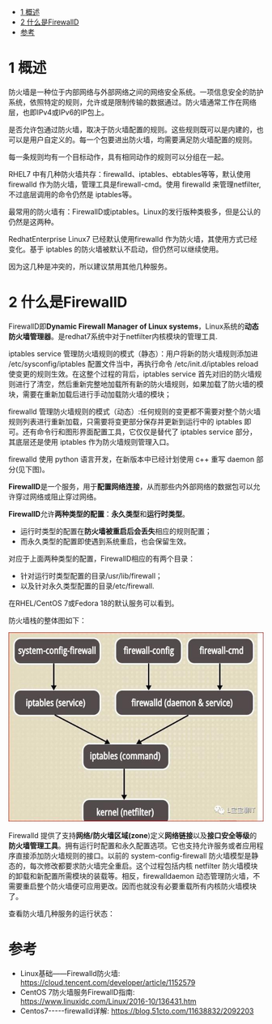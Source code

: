 
<!-- @import "[TOC]" {cmd="toc" depthFrom=1 depthTo=6 orderedList=false} -->

<!-- code_chunk_output -->

* [1 概述](#1-概述)
* [2 什么是FirewallD](#2-什么是firewalld)
* [参考](#参考)

<!-- /code_chunk_output -->

# 1 概述

防火墙是一种位于内部网络与外部网络之间的网络安全系统。一项信息安全的防护系统，依照特定的规则，允许或是限制传输的数据通过。防火墙通常工作在网络层，也即IPv4或IPv6的IP包上。

是否允许包通过防火墙，取决于防火墙配置的规则。这些规则既可以是内建的，也可以是用户自定义的。每一个包要进出防火墙，均需要满足防火墙配置的规则。

每一条规则均有一个目标动作，具有相同动作的规则可以分组在一起。

RHEL7 中有几种防火墙共存：firewalld、iptables、ebtables等等，默认使用 firewalld 作为防火墙，管理工具是firewall-cmd。使用 firewalld 来管理netfilter, 不过底层调用的命令仍然是 iptables等。

最常用的防火墙有：FirewallD或iptables。Linux的发行版种类极多，但是公认的仍然是这两种。

RedhatEnterprise Linux7 已经默认使用firewalld 作为防火墙，其使用方式已经变化。基于 iptables 的防火墙被默认不启动，但仍然可以继续使用。

因为这几种是冲突的，所以建议禁用其他几种服务。

# 2 什么是FirewallD

FirewallD即**Dynamic Firewall Manager of Linux systems**，Linux系统的**动态防火墙管理器**。是redhat7系统中对于netfilter内核模块的管理工具.

iptables service 管理防火墙规则的模式（静态）：用户将新的防火墙规则添加进 /etc/sysconfig/iptables 配置文件当中，再执行命令 /etc/init.d/iptables reload 使变更的规则生效。在这整个过程的背后，iptables service 首先对旧的防火墙规则进行了清空，然后重新完整地加载所有新的防火墙规则，如果加载了防火墙的模块，需要在重新加载后进行手动加载防火墙的模块；

firewalld 管理防火墙规则的模式（动态）:任何规则的变更都不需要对整个防火墙规则列表进行重新加载，只需要将变更部分保存并更新到运行中的 iptables 即可。还有命令行和图形界面配置工具，它仅仅是替代了 iptables service 部分，其底层还是使用 iptables 作为防火墙规则管理入口。

firewalld 使用 python 语言开发，在新版本中已经计划使用 c\+\+ 重写 daemon 部分(见下图)。

**FirewallD**是一个服务，用于**配置网络连接**，从而那些内外部网络的数据包可以允许穿过网络或阻止穿过网络。

**FirewallD**允许**两种类型的配置**：**永久类型**和**运行时类型**。

- 运行时类型的配置在**防火墙被重启后会丢失**相应的规则配置；
- 而永久类型的配置即使遇到系统重启，也会保留生效。

对应于上面两种类型的配置，FirewallD相应的有两个目录：

- 针对运行时类型配置的目录/usr/lib/firewall；
- 以及针对永久类型配置的目录/etc/firewall.

在RHEL/CentOS 7或Fedora 18的默认服务可以看到。

防火墙栈的整体图如下： 

![](./images/2019-04-30-22-37-15.png)

Firewalld 提供了支持**网络/防火墙区域(zone**)定义**网络链接**以及**接口安全等级**的**防火墙管理工具**。拥有运行时配置和永久配置选项。它也支持允许服务或者应用程序直接添加防火墙规则的接口。以前的 system-config-firewall 防火墙模型是静态的，每次修改都要求防火墙完全重启。这个过程包括内核 netfilter 防火墙模块的卸载和新配置所需模块的装载等。相反，firewalldaemon 动态管理防火墙，不需要重启整个防火墙便可应用更改。因而也就没有必要重载所有内核防火墙模块了。


查看防火墙几种服务的运行状态：

# 参考

- Linux基础——Firewalld防火墙: https://cloud.tencent.com/developer/article/1152579
- CentOS 7防火墙服务FirewallD指南: https://www.linuxidc.com/Linux/2016-10/136431.htm
- Centos7-----firewalld详解: https://blog.51cto.com/11638832/2092203